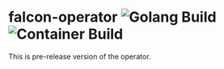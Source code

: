 # falcon-operator ![Golang Build](https://github.com/CrowdStrike/falcon-operator/workflows/Golang%20Build/badge.svg) ![Container Build](https://github.com/CrowdStrike/falcon-operator/workflows/Container%20Build/badge.svg)

This is pre-release version of the operator.
